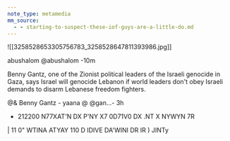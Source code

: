 ```yaml
---
note_type: metamedia
mm_source:
  - - starting-to-suspect-these-iof-guys-are-a-little-do.md
---
```


![[3258528653305756783_3258528647811393986.jpg]]

abushalom @abushalom -10m

Benny Gantz, one of the Zionist political
leaders of the Israeli genocide in Gaza, says
Israel will genocide Lebanon if world leaders
don't obey Israeli demands to disarm
Lebanese freedom fighters.

@& Benny Gantz - yaana @ @gan...- 3h
- 212200 N77XAT'N DX P'NY X7 0D71V0 DX
.NT X NYWYN 7R

|
11 0" WTINA ATYAY 110 D IDIVE DA'WINI DR IR
) JINTy

